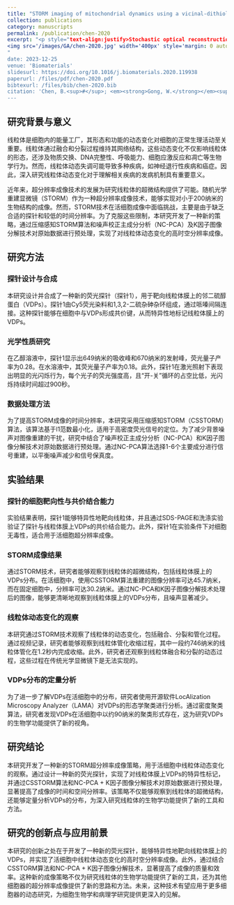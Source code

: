 ```yaml
---
title: "STORM imaging of mitochondrial dynamics using a vicinal-dithiol-proteins-targeted probe"
collection: publications
category: manuscripts
permalink: /publication/chen-2020
excerpt: "<p style="text-align:justify>Stochastic optical reconstruction microscopy (STORM) is a promising method for the visualization of ultra-fine mitochondrial structures. However, this approach is limited to monitoring dynamic intracellular events owing to its low temporal resolution. We developed a new strategy to capture mitochondrial dynamics using a compressed sensing STORM algorithm following raw data pre-treatments by a noise-corrected principal component analysis and K-factor image factorization. Using STORM microscopy with a vicinal-dithiol-proteins targeting probe, visualizing mitochondrial dynamics was attainable with spatial and temporal resolutions of 45 nm and 0.8 s, notably, dynamic mitochondrial tubulation retraction of ~746 nm in 1.2 s was monitored. The labeled conjugate was observed as clusters (radii, ~90 nm) distributed on the outer mitochondrial membranes, not yet reported as far as we know. This strategy is promising for the quantitative analysis of intracellular behaviors below the optical diffraction limit.</p>
<img src='/images/GA/chen-2020.jpg' width='400px' style='margin: 0 auto;'>
"
date: 2023-12-25
venue: 'Biomaterials'
slidesurl: https://doi.org/10.1016/j.biomaterials.2020.119938
paperurl: /files/pdf/chen-2020.pdf
bibtexurl: /files/bib/chen-2020.bib
citation: 'Chen, B.<sup>#</sup>; <em><strong>Gong, W.</strong></em><sup>#</sup>; Yang, Z.; Pan, W.; Verwilst, P.; Shin, J.; Yan, W.; Liu, L.; Qu, J.; Kim, J. S. STORM Imaging of Mitochondrial Dynamics Using a Vicinal-Dithiol-Proteins-Targeted Probe. <em>Biomaterials</em>, <strong>2020</strong>, <em>243</em>, 119938. https://doi.org/10.1016/j.biomaterials.2020.119938.'
---
```

## 研究背景与意义

线粒体是细胞内的能量工厂，其形态和功能的动态变化对细胞的正常生理活动至关重要。线粒体通过融合和分裂过程维持其网络结构，这些动态变化不仅影响线粒体的形态，还涉及物质交换、DNA完整性、呼吸能力、细胞应激反应和凋亡等生物学行为。然而，线粒体动态失调可能导致多种疾病，如神经退行性疾病和癌症。因此，深入研究线粒体动态变化对于理解相关疾病的发病机制具有重要意义。

近年来，超分辨率成像技术的发展为研究线粒体的超微结构提供了可能。随机光学重建显微镜（STORM）作为一种超分辨率成像技术，能够实现对小于200纳米的生物结构的成像。然而，STORM技术在活细胞成像中面临挑战，主要是由于缺乏合适的探针和较低的时间分辨率。为了克服这些限制，本研究开发了一种新的策略，通过压缩感知STORM算法和噪声校正主成分分析（NC-PCA）及K因子图像分解技术对原始数据进行预处理，实现了对线粒体动态变化的高时空分辨率成像。

## 研究方法

### 探针设计与合成

本研究设计并合成了一种新的荧光探针（探针1），用于靶向线粒体膜上的邻二硫醇蛋白（VDPs）。探针1由Cy5荧光染料和1,3,2-二硫杂砷杂环组成，通过哌嗪间隔连接。这种探针能够在细胞中与VDPs形成共价键，从而特异性地标记线粒体膜上的VDPs。

### 光学性质研究

在乙醇溶液中，探针1显示出649纳米的吸收峰和670纳米的发射峰，荧光量子产率为0.28。在水溶液中，其荧光量子产率为0.18。此外，探针1在激光照射下表现出明显的光闪烁行为，每个光子的荧光强度高，且“开-关”循环的占空比低，光闪烁持续时间超过900秒。

### 数据处理方法

为了提高STORM成像的时间分辨率，本研究采用压缩感知STORM（CSSTORM）算法，该算法基于l1范数最小化，适用于高密度荧光信号的定位。为了减少背景噪声对图像重建的干扰，研究中结合了噪声校正主成分分析（NC-PCA）和K因子图像分解技术对原始数据进行预处理。通过NC-PCA算法选择1-6个主要成分进行信号重建，以平衡噪声减少和信号保真度。

## 实验结果

### 探针的细胞靶向性与共价结合能力

实验结果表明，探针1能够特异性地靶向线粒体，并且通过SDS-PAGE和洗涤实验验证了探针与线粒体膜上VDPs的共价结合能力。此外，探针1在实验条件下对细胞无毒性，适合用于活细胞超分辨率成像。

### STORM成像结果

通过STORM技术，研究者能够观察到线粒体的超微结构，包括线粒体膜上的VDPs分布。在活细胞中，使用CSSTORM算法重建的图像分辨率可达45.7纳米，而在固定细胞中，分辨率可达30.2纳米。通过NC-PCA和K因子图像分解技术处理后的图像，能够更清晰地观察到线粒体膜上的VDPs分布，且噪声显著减少。

### 线粒体动态变化的观察

本研究通过STORM技术观察了线粒体的动态变化，包括融合、分裂和管化过程。通过视频记录，研究者能够观察到线粒体管化收缩过程，其中一段约746纳米的线粒体管化在1.2秒内完成收缩。此外，研究者还观察到线粒体融合和分裂的动态过程，这些过程在传统光学显微镜下是无法实现的。

### VDPs分布的定量分析

为了进一步了解VDPs在活细胞中的分布，研究者使用开源软件LocAlization Microscopy Analyzer（LAMA）对VDPs的形态学聚类进行分析。通过密度聚类算法，研究者发现VDPs在活细胞中以约90纳米的聚类形式存在，这为研究VDPs的生物学功能提供了新的视角。

## 研究结论

本研究开发了一种新的STORM超分辨率成像策略，用于活细胞中线粒体动态变化的观察。通过设计一种新的荧光探针，实现了对线粒体膜上VDPs的特异性标记，并通过CSSTORM算法和NC-PCA + K因子图像分解技术对原始数据进行预处理，显著提高了成像的时间和空间分辨率。该策略不仅能够观察到线粒体的超微结构，还能够定量分析VDPs的分布，为深入研究线粒体的生物学功能提供了新的工具和方法。

## 研究的创新点与应用前景

本研究的创新之处在于开发了一种新的荧光探针，能够特异性地靶向线粒体膜上的VDPs，并实现了活细胞中线粒体动态变化的高时空分辨率成像。此外，通过结合CSSTORM算法和NC-PCA + K因子图像分解技术，显著提高了成像的质量和效率。这种新的成像策略不仅为研究线粒体的生物学功能提供了新的工具，还为其他细胞器的超分辨率成像提供了新的思路和方法。未来，这种技术有望应用于更多细胞器的动态研究，为细胞生物学和病理学研究提供更深入的见解。